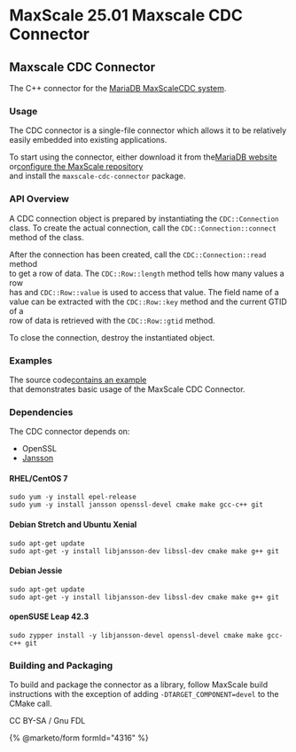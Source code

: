 # MaxScale 25.01 Maxscale CDC Connector

##

## Maxscale CDC Connector

The C++ connector for the [MariaDB MaxScale](https://mariadb.com/products/technology/maxscale)[CDC system](../../mariadb-maxscale-21-06/).

### Usage

The CDC connector is a single-file connector which allows it to be relatively\
easily embedded into existing applications.

To start using the connector, either download it from the[MariaDB website](https://mariadb.com/downloads/mariadb-tx/connector) or[configure the MaxScale repository](https://app.gitbook.com/s/SsmexDFPv2xG2OTyO5yV/server-management/getting-installing-and-upgrading-mariadb/binary-packages/mariadb-package-repository-setup-and-usage)\
and install the `maxscale-cdc-connector` package.

### API Overview

A CDC connection object is prepared by instantiating the `CDC::Connection`\
class. To create the actual connection, call the `CDC::Connection::connect`\
method of the class.

After the connection has been created, call the `CDC::Connection::read` method\
to get a row of data. The `CDC::Row::length` method tells how many values a row\
has and `CDC::Row::value` is used to access that value. The field name of a\
value can be extracted with the `CDC::Row::key` method and the current GTID of a\
row of data is retrieved with the `CDC::Row::gtid` method.

To close the connection, destroy the instantiated object.

### Examples

The source code[contains an example](https://github.com/mariadb-corporation/MaxScale/blob/2.2/connectors/cdc-connector/examples/main.cpp)\
that demonstrates basic usage of the MaxScale CDC Connector.

### Dependencies

The CDC connector depends on:

* OpenSSL
* [Jansson](https://github.com/akheron/jansson)

#### RHEL/CentOS 7

```
sudo yum -y install epel-release
sudo yum -y install jansson openssl-devel cmake make gcc-c++ git
```

#### Debian Stretch and Ubuntu Xenial

```
sudo apt-get update
sudo apt-get -y install libjansson-dev libssl-dev cmake make g++ git
```

#### Debian Jessie

```
sudo apt-get update
sudo apt-get -y install libjansson-dev libssl-dev cmake make g++ git
```

#### openSUSE Leap 42.3

```
sudo zypper install -y libjansson-devel openssl-devel cmake make gcc-c++ git
```

### Building and Packaging

To build and package the connector as a library, follow MaxScale build\
instructions with the exception of adding `-DTARGET_COMPONENT=devel` to the\
CMake call.

CC BY-SA / Gnu FDL

{% @marketo/form formId="4316" %}
